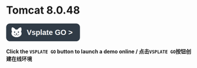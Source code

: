 # Tomcat 8.0.48

<a href="https://www.vsplate.com/?docker-compose=https://github.com/vsplate/dcenvs/tomcat/8.0.48"><img alt="VSPLATE GO" src="https://raw.githubusercontent.com/vsplate/images/master/vsgo_btn.png" width="200px"></a>

**Click the `VSPLATE GO` button to launch a demo online / 点击`VSPLATE GO`按钮创建在线环境**